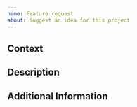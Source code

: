 ```yaml
---
name: Feature request
about: Suggest an idea for this project
---
```

<!-- markdownlint-disable MD041 -->

## Context

<!-- A clear and concise description of what the problem is. Ex. I'm always frustrated when [...] -->

## Description

<!-- A clear and concise description of what you want to happen. -->

## Additional Information

<!-- Add any other context or screenshots about the feature request here. -->
